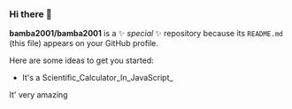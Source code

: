 ### Hi there 👋


**bamba2001/bamba2001** is a ✨ _special_ ✨ repository because its `README.md` (this file) appears on your GitHub profile.

Here are some ideas to get you started:

- It's a Scientific_Calculator_In_JavaScript_


It' very amazing 



